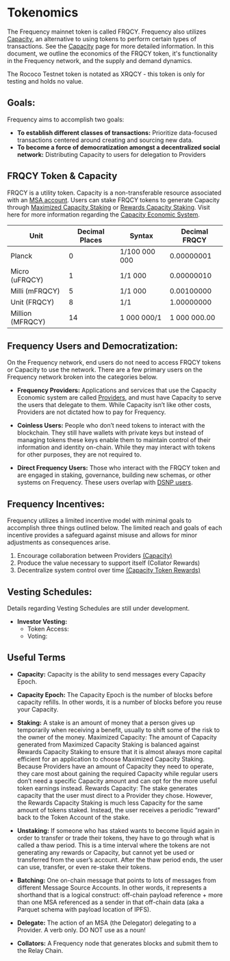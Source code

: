 # Tokenomics
The Frequency mainnet token is called FRQCY.
Frequency also utilizes [Capacity](#capacity), an alternative to using tokens to perform certain types of transactions.
See the [Capacity](Capacity.md) page for more detailed information.
In this document, we outline the economics of the FRQCY token, it's functionality in the Frequency network, and the supply and demand dynamics.

The Rococo Testnet token is notated as XRQCY - this token is only for testing and holds no value.

## Goals:

Frequency aims to accomplish two goals:

* **To establish different classes of transactions:** Prioritize data-focused transactions centered around creating and sourcing new data.
* **To become a force of democratization amongst a decentralized social network:** Distributing Capacity to users for delegation to Providers

## FRQCY Token & Capacity

FRQCY is a utility token. Capacity is a non-transferable resource associated with an [MSA account](#2-message-source-account-msa).
Users can stake FRQCY tokens to generate Capacity through [Maximized Capacity Staking](#2-maximized-capacity-staking-for-applications-and-services) or [Rewards Capacity Staking](#1-rewards-capacity-staking-for-users).
Visit here for more information regarding the [Capacity Economic System](Capacity.md).

| Unit   | Decimal Places | Syntax        | Decimal FRQCY |
| -----  | -------------- | ------------- | ------------- |
| Planck | 0	   	      | 1/100 000 000 | 0.00000001    |
| Micro (uFRQCY) | 1    	| 1/1 000		  | 0.00000010    |
| Milli (mFRQCY) | 5   	   | 1/1 000		  | 0.00100000    |
| Unit (FRQCY)   | 8   	   | 1/1			  | 1.00000000    |
| Million (MFRQCY) | 14		| 1 000 000/1	  | 1 000 000.00  |

## Frequency Users and Democratization:

On the Frequency network, end users do not need to access FRQCY tokens or Capacity to use the network.
There are a few primary users on the Frequency network broken into the categories below.

* **Frequency Providers:**
Applications and services that use the Capacity Economic system are called [Providers](#provider), and must have Capacity to serve the users that delegate to them.
While Capacity isn’t like other costs, Providers are not dictated how to pay for Frequency.

* **Coinless Users:**
People who don’t need tokens to interact with the blockchain.
They still have wallets with private keys but instead of managing tokens these keys enable them to maintain control of their information and identity on-chain.
While they may interact with tokens for other purposes, they are not required to.

* **Direct Frequency Users:**
	Those who interact with the FRQCY token and are engaged in staking, governance, building new schemas, or other systems on Frequency.
	These users overlap with [DSNP users](https://spec.dsnp.org/).

## Frequency Incentives:
Frequency utilizes a limited incentive model with minimal goals to accomplish three things outlined below.
The limited reach and goals of each incentive provides a safeguard against misuse and allows for minor adjustments as consequences arise.

1. Encourage collaboration between Providers [(Capacity)](Capacity.md)
2. Produce the value necessary to support itself (Collator Rewards)
3. Decentralize system control over time [(Capacity Token Rewards)](#1.-incentive-alignment)

## Vesting Schedules:
Details regarding Vesting Schedules are still under development.

* **Investor Vesting:**
	* Token Access:
	* Voting:

## Useful Terms

* **Capacity:** Capacity is the ability to send messages every Capacity Epoch.

* **Capacity Epoch:** The Capacity Epoch is the number of blocks before capacity refills.
In other words, it is a number of blocks before you reuse your Capacity.

* **Staking:** A stake is an amount of money that a person gives up temporarily when receiving a benefit, usually to shift some of the risk to the owner of the money.
Maximized Capacity: The amount of Capacity generated from Maximized Capacity Staking is balanced against Rewards Capacity Staking to ensure that it is almost always more capital efficient for an application to choose Maximized Capacity Staking.
Because Providers have an amount of Capacity they need to operate, they care most about gaining the required Capacity while regular users don’t need a specific Capacity amount and can opt for the more useful token earnings instead.
Rewards Capacity: The stake generates capacity that the user must direct to a Provider they chose.
However, the Rewards Capacity Staking is much less Capacity for the same amount of tokens staked.
Instead, the user receives a periodic “reward” back to the Token Account of the stake.

* **Unstaking:** If someone who has staked wants to become liquid again in order to transfer or trade their tokens, they have to go through what is called a thaw period.
This is a time interval where the tokens are not generating any rewards or Capacity, but cannot yet be used or transferred from the user’s account.
After the thaw period ends, the user can use, transfer, or even re-stake their tokens.

* **Batching:** One on-chain message that points to lots of messages from different Message Source Accounts.
In other words, it represents a shorthand that is a logical construct: off-chain payload reference + more than one MSA referenced as a sender in that off-chain data (aka a Parquet schema with payload location of IPFS).

* **Delegate:** The action of an MSA (the Delegator) delegating to a Provider.
A verb only. DO NOT use as a noun!

* **Collators:** A Frequency node that generates blocks and submit them to the Relay Chain.
